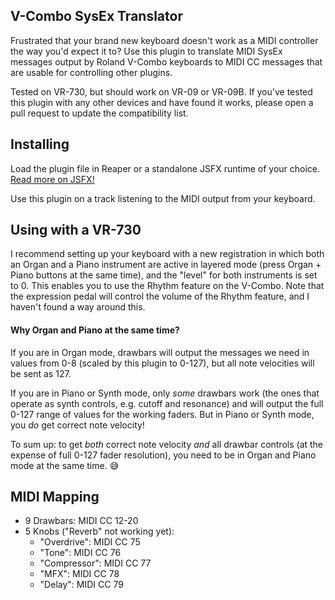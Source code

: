 ## V-Combo SysEx Translator

Frustrated that your brand new keyboard doesn't work as a MIDI controller the way you'd expect it to? Use this plugin to translate MIDI SysEx messages output by Roland V-Combo keyboards to MIDI CC messages that are usable for controlling other plugins.

Tested on VR-730, but should work on VR-09 or VR-09B. If you've tested this plugin with any other devices and have found it works, please open a pull request to update the compatibility list.


## Installing

Load the plugin file in Reaper or a standalone JSFX runtime of your choice. [Read more on JSFX!](https://www.cockos.com/jsfx/)

Use this plugin on a track listening to the MIDI output from your keyboard.


## Using with a VR-730

I recommend setting up your keyboard with a new registration in which both an Organ and a Piano instrument are active in layered mode (press Organ + Piano buttons at the same time), and the "level" for both instruments is set to 0. This enables you to use the Rhythm feature on the V-Combo. Note that the expression pedal will control the volume of the Rhythm feature, and I haven't found a way around this.


#### Why Organ and Piano at the same time?

If you are in Organ mode, drawbars will output the messages we need in values from 0-8 (scaled by this plugin to 0-127), but all note velocities will be sent as 127. 

If you are in Piano or Synth mode, only _some_ drawbars work (the ones that operate as synth controls, e.g. cutoff and resonance) and will output the full 0-127 range of values for the working faders. But in Piano or Synth mode, you _do_ get correct note velocity!

To sum up: to get _both_ correct note velocity _and_ all drawbar controls (at the expense of full 0-127 fader resolution), you need to be in Organ and Piano mode at the same time. 😅


## MIDI Mapping

* 9 Drawbars: MIDI CC 12-20
* 5 Knobs ("Reverb" not working yet):
    * "Overdrive": MIDI CC 75
    * "Tone": MIDI CC 76
    * "Compressor": MIDI CC 77
    * "MFX": MIDI CC 78
    * "Delay": MIDI CC 79
